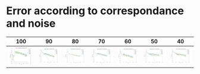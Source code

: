 # Error according to correspondance and noise

 100 | 90 | 80 | 70 | 60 | 50 | 40 
:---:|:---:|:---:|:---:|:---:|:---:|:---:
![](Fig_err/eR1_1.png) | ![](Fig_err/eR1_2.png) |![](Fig_err/eR1_3.png) | ![](Fig_err/eR1_4.png)|![](Fig_err/eR1_5.png) | ![](Fig_err/eR1_6.png)|![](Fig_err/eR1_7.png)
